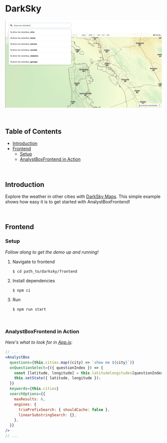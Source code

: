 # DarkSky

![HomePage Screenshot](../../other/DarkSkyHomePage.png)

<br/>

## Table of Contents

- [Introduction](#introduction)
- [Frontend](#frontend)
  - [Setup](#frontend-setup)
  - [AnalystBoxFrontend in Action](#analystboxfrontend-in-action)

<br/>

## Introduction

Explore the weather in other cities with [DarkSky Maps](https://darksky.net/). This simple example shows how easy it is to get started with AnalystBoxFrontend!

<br/>

## Frontend

### Setup

_Follow along to get the demo up and running!_

1. Navigate to frontend

   ```shell
   $ cd path_to/darksky/frontend
   ```

2. Install dependencies

   ```shell
   $ npm ci
   ```

3. Run
   ```shell
   $ npm run start
   ```

<br/>

### AnalystBoxFrontend in Action

_Here's what to look for in [App.js](frontend/src/App.js#L50-L63):_

```jsx
// ...
<AnalystBox
  questions={this.cities.map((city) => `show me ${city}`)}
  onQuestionSelect={({ questionIndex }) => {
    const [latitude, longitude] = this.latitudelongitudes[questionIndex];
    this.setState({ latitude, longitude });
  }}
  keywords={this.cities}
  searchOptions={{
    maxResults: 6,
    engines: {
      triePrefixSearch: { shouldCache: false },
      linearSubstringSearch: {},
    },
  }}
/>
// ...
```

